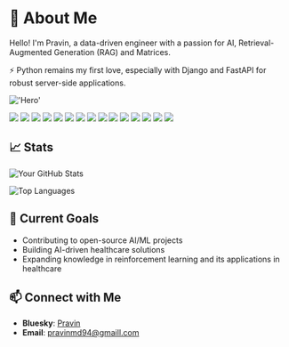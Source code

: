 # 🌟 About Me
Hello! I'm Pravin, a data-driven engineer with a passion for AI, Retrieval-Augmented Generation (RAG) and Matrices.

⚡ Python remains my first love, especially with Django and FastAPI for robust server-side applications. 

!['Hero'](https://tenor.com/en-GB/view/beautiful-masterpiece-irobot-robot-can-you-will-smith-gif-27593935)

<p float="left">
<img src="https://img.shields.io/badge/c-%2300599C.svg?style=for-the-badge&logo=c&logoColor=white" />          
<img src="https://img.shields.io/badge/python-3670A0?style=for-the-badge&logo=python&logoColor=ffdd54" />        
<img src="https://img.shields.io/badge/rust-%23000000.svg?style=for-the-badge&logo=rust&logoColor=white" />                
<img src="https://img.shields.io/badge/PyTorch-EE4C2C?style=for-the-badge&logo=pytorch&logoColor=white" />
<img src="https://img.shields.io/badge/TensorFlow-FF6F00?style=for-the-badge&logo=tensorflow&logoColor=white" />  
<img src="https://img.shields.io/badge/Docker-2CA5E0?style=for-the-badge&logo=docker&logoColor=white" />
<img src="https://img.shields.io/badge/kubernetes-326ce5.svg?&style=for-the-badge&logo=kubernetes&logoColor=white" />
<img src="https://img.shields.io/badge/Ubuntu-E95420?style=for-the-badge&logo=ubuntu&logoColor=white" />
<img src="https://img.shields.io/badge/Supabase-3ECF8E?style=for-the-badge&logo=supabase&logoColor=white" />           
<img src="https://img.shields.io/badge/FastAPI-005571?style=for-the-badge&logo=fastapi" />
<img src="https://img.shields.io/badge/Postman-FF6C37?style=for-the-badge&logo=postman&logoColor=white" />
<img src="https://img.shields.io/badge/git-%23F05033.svg?style=for-the-badge&logo=git&logoColor=white" />
<img src="https://img.shields.io/badge/github-%23121011.svg?style=for-the-badge&logo=github&logoColor=white" />
<img src="https://img.shields.io/badge/vercel-%23000000.svg?style=for-the-badge&logo=vercel&logoColor=white" /> 
<img src="https://img.shields.io/badge/netlify-%23000000.svg?style=for-the-badge&logo=netlify&logoColor=#00C7B7" />


## 📈 Stats 

![Your GitHub Stats](https://github-readme-stats.vercel.app/api?username=pravintargaryen&show_icons=true&theme=radical)

![Top Languages](https://github-readme-stats.vercel.app/api/top-langs/?username=pravintargaryen&layout=compact&theme=radical)



<!-- ## 🧑‍💻 Projects
# Project 1: Healthcare AI Platform
**Description**: Developed an AI platform that leverages machine learning to predict patient outcomes based on electronic health records (EHR). Implemented using TensorFlow and deployed on AWS for scalability.
<ul>
<li>Tech Stack: Python, TensorFlow, AWS, Docker</li>
<li>Key Features: Predictive analytics, Scalable architecture, Real-time data processing</li>
</ul>

## Project 2: Medical Image Classification
**Description**: Built a deep learning model using PyTorch for classifying medical images (X-rays, MRIs) with high accuracy.
<ul>
<li>Tech Stack: PyTorch, Python, OpenCV</li>
<li>Key Features: CNN, Transfer Learning, Data Augmentation</li>
</ul>

## Project 3: Health Data Analysis Dashboard
**Description**: Created an interactive dashboard to visualize and analyze health data trends. Integrated with public datasets for comprehensive analysis.
<ul>
<li>Tech Stack: Python, Pandas, Dash, Plotly</li>
<li>Key Features: Data visualization, Real-time analytics, User-friendly interface</li>
</ul>

## 📝 Blog Posts & Articles
<ul>
<li>How AI is Transforming Healthcare</li>
<li>Understanding Deep Learning Architectures</li>           
<li>Using Machine Learning to Predict Patient Outcomes</li>
</ul> -->

## 🎯 Current Goals
<ul>
<li>Contributing to open-source AI/ML projects</li>
<li>Building AI-driven healthcare solutions</li>           
<li>Expanding knowledge in reinforcement learning and its applications in healthcare</li>
</ul>


## 📫 Connect with Me
- **Bluesky**: [Pravin](https://bsky.app/profile/pravinkramer.bsky.social)
- **Email**: [pravinmd94@gmaill.com](mailto:pravinmd94@example.com)










          
          
          
          
                    
          
          
          
          
          
          
          
                    
          
          
                    
          

          
          

<!---
pravintargaryen/pravintargaryen is a ✨ special ✨ repository because its `README.md` (this file) appears on your GitHub profile.
You can click the Preview link to take a look at your changes.
--->
